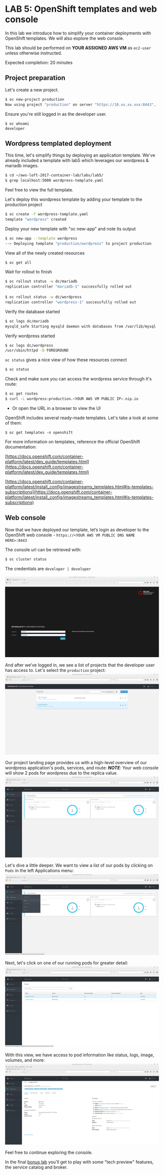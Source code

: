 # LAB 5: OpenShift templates and web console

In this lab we introduce how to simplify your container deployments with OpenShift templates.  We will also explore the web console.

This lab should be performed on **YOUR ASSIGNED AWS VM** as `ec2-user` unless otherwise instructed.

Expected completion: 20 minutes

## Project preparation

Let's create a new project.
```bash
$ oc new-project production
Now using project "production" on server "https://10.xx.xx.xxx:8443".
```

Ensure you're still logged in as the developer user.
```shell
$ oc whoami
developer
```

## Wordpress templated deployment

This time, let's simplify things by deploying an application template.  We've already included a template with lab5 which leverages our wordpress & mariadb images.
```bash
$ cd ~/aws-loft-2017-container-lab/labs/lab5/
$ grep localhost:5000 wordpress-template.yaml
```

Feel free to view the full template.

Let's deploy this wordpress template by adding your template to the production project
```bash
$ oc create -f wordpress-template.yaml
template "wordpress" created
```

Deploy your new template with "oc new-app" and note its output
```bash
$ oc new-app --template wordpress
--> Deploying template "production/wordpress" to project production
```

View all of the newly created resources
```bash
$ oc get all
```

Wait for rollout to finish
```bash
$ oc rollout status -w dc/mariadb
replication controller "mariadb-1" successfully rolled out

$ oc rollout status -w dc/wordpress
replication controller "wordpress-1" successfully rolled out
```

Verify the database started
```bash
$ oc logs dc/mariadb
mysqld_safe Starting mysqld daemon with databases from /var/lib/mysql
```

Verify wordpress started
```bash
$ oc logs dc/wordpress
/usr/sbin/httpd -D FOREGROUND
```

`oc status` gives a nice view of how these resources connect
```bash
$ oc status
```

Check and make sure you can access the wordpress service through it's route:
```bash
$ oc get routes
$ curl -L wordpress-production.<YOUR AWS VM PUBLIC IP>.nip.io
```

* Or open the URL in a browser to view the UI

OpenShift includes several ready-made templates. Let's take a look at some of them:
```shell
$ oc get templates -n openshift
```

For more information on templates, reference the official OpenShift documentation:

[https://docs.openshift.com/container-platform/latest/dev_guide/templates.html](https://docs.openshift.com/container-platform/latest/dev_guide/templates.html)

[https://docs.openshift.com/container-platform/latest/install_config/imagestreams_templates.html#is-templates-subscriptions](https://docs.openshift.com/container-platform/latest/install_config/imagestreams_templates.html#is-templates-subscriptions)

## Web console

Now that we have deployed our template, let’s login as developer to the OpenShift web console - `https://<YOUR AWS VM PUBLIC DNS NAME HERE>:8443`

The console url can be retrieved with:
```bash
$ oc cluster status

```

The credentials are `developer | developer`


![image not loading](images/1.png "Login")

And after we’ve logged in, we see a list of projects that the developer user has access to. Let's select the `production` project:
![image not loading](images/2.png "Projects")

Our project landing page provides us with a high-level overview of our wordpress application's pods, services, and route:
**_NOTE_**: Your web console will show 2 pods for wordpress due to the replica value.
![image not loading](images/3.png "Overview")

Let's dive a little deeper. We want to view a list of our pods by clicking on `Pods` in the left Applications menu:
![image not loading](images/4.png "Pods")

Next, let's click on one of our running pods for greater detail:
![image not loading](images/5.png "Wordpress")

With this view, we have access to pod information like status, logs, image, volumes, and more:
![image not loading](images/6.png "PodDetails")


Feel free to continue exploring the console.

In the final [bonus lab](../lab6/chapter6.md) you'll get to play with some "tech preview" features, the service catalog and broker.
